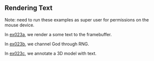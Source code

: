 ## Rendering Text

Note: need to run these examples as super user for permissions on the mouse device.

In [ex023a](ex023a_sample_text), we render a some text to the framebuffer.

In [ex023b](ex023b_alphabetic_screensaver), we channel God through RNG.

In [ex023c](ex023c_3d_text_annotations), we annotate a 3D model with text.
